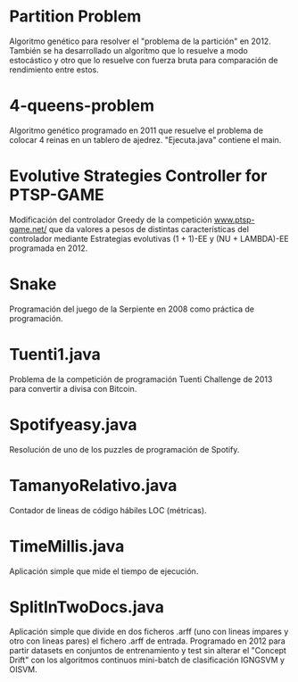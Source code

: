 Partition Problem
====

Algoritmo genético para resolver el "problema de la partición" en 2012. También se ha desarrollado un algorítmo que lo resuelve a modo estocástico y otro que lo resuelve con fuerza bruta para comparación de rendimiento entre estos.


4-queens-problem
====

Algoritmo genético programado en 2011 que resuelve el problema de colocar 4 reinas en un tablero de ajedrez. "Ejecuta.java" contiene el main.


Evolutive Strategies Controller for PTSP-GAME
====

Modificación del controlador Greedy de la competición www.ptsp-game.net/ que da valores a pesos de distintas características del controlador mediante Estrategias evolutivas (1 + 1)-EE y (NU + LAMBDA)-EE programada en 2012.


Snake
====
Programación del juego de la Serpiente en 2008 como práctica de programación.


Tuenti1.java
====
Problema de la competición de programación Tuenti Challenge de 2013 para convertir a divisa con Bitcoin.


Spotifyeasy.java
====
Resolución de uno de los puzzles de programación de Spotify.


TamanyoRelativo.java
====
Contador de lineas de código hábiles LOC (métricas).


TimeMillis.java
====
Aplicación simple que mide el tiempo de ejecución.


SplitInTwoDocs.java
====
Aplicación simple que divide en dos ficheros .arff (uno con lineas impares y otro con lineas pares) el fichero .arff de entrada. Programado en 2012 para partir datasets en conjuntos de entrenamiento y test sin alterar el "Concept Drift" con los algoritmos continuos mini-batch de clasificación IGNGSVM y OISVM.



